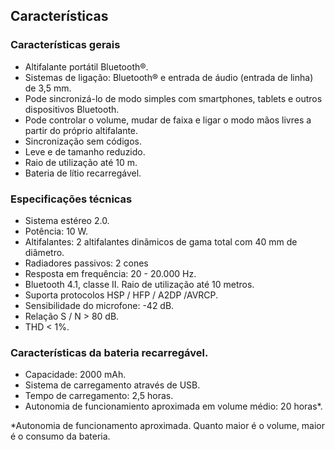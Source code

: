 ## Características

### Características gerais
*	Altifalante portátil Bluetooth®.
*	Sistemas de ligação: Bluetooth® e entrada de áudio (entrada de linha) de 3,5 mm.
*	Pode sincronizá-lo de modo simples com smartphones, tablets e outros dispositivos Bluetooth.
*	Pode controlar o volume, mudar de faixa e ligar o modo mãos livres a partir do próprio altifalante.
*	Sincronização sem códigos.
*	Leve e de tamanho reduzido.
*	Raio de utilização até 10 m.
*	Bateria de lítio recarregável.

### Especificações técnicas

*	Sistema estéreo 2.0.
*	Potência: 10 W.
* Altifalantes: 2  altifalantes dinâmicos de gama total com 40 mm de diâmetro.
* Radiadores passivos: 2 cones
*	Resposta em frequência: 20 - 20.000 Hz.
*	Bluetooth 4.1, classe II. Raio de utilização até 10 metros.
*	Suporta protocolos HSP / HFP / A2DP /AVRCP.
*	Sensibilidade do microfone: -42 dB.
*	 Relação S / N > 80 dB.
*	THD < 1%.

### Características da bateria recarregável.
*	Capacidade: 2000 mAh.
*	Sistema de carregamento através de USB.
*	Tempo de carregamento: 2,5 horas.
*	Autonomia de funcionamiento aproximada em volume médio: 20 horas*.

 *Autonomia de funcionamento aproximada. Quanto maior é o volume, maior é o consumo da bateria.

